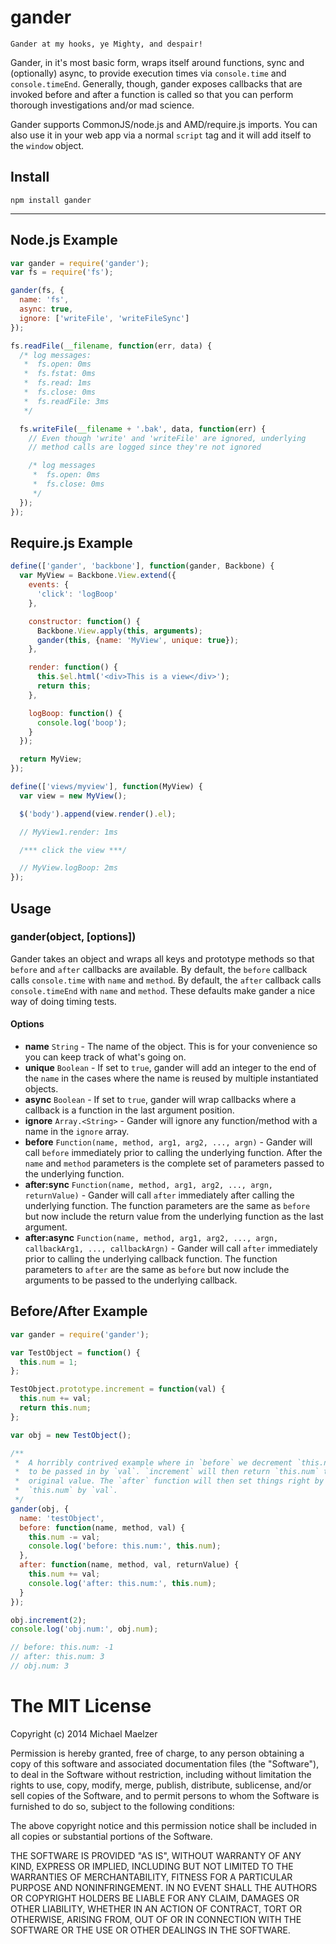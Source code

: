 gander
=========

```
Gander at my hooks, ye Mighty, and despair!
```

Gander, in it's most basic form, wraps itself around functions, sync and (optionally) async, to provide execution times via `console.time` and `console.timeEnd`. Generally, though, gander exposes callbacks that are invoked before and after a function is called so that you can perform thorough investigations and/or mad science.  
  
Gander supports CommonJS/node.js and AMD/require.js imports. You can also use it in your web app via a normal `script` tag and it will add itself to the `window` object.

Install
-------

```
npm install gander
```

-------------------------------------

Node.js Example
-----------------
```javascript
var gander = require('gander');
var fs = require('fs');

gander(fs, {
  name: 'fs',
  async: true, 
  ignore: ['writeFile', 'writeFileSync']
});

fs.readFile(__filename, function(err, data) {
  /* log messages:
   *  fs.open: 0ms
   *  fs.fstat: 0ms
   *  fs.read: 1ms
   *  fs.close: 0ms
   *  fs.readFile: 3ms
   */

  fs.writeFile(__filename + '.bak', data, function(err) {
    // Even though 'write' and 'writeFile' are ignored, underlying
    // method calls are logged since they're not ignored

    /* log messages
     *  fs.open: 0ms
     *  fs.close: 0ms
     */
  });
});
```

Require.js Example
------------------
```javascript
define(['gander', 'backbone'], function(gander, Backbone) {
  var MyView = Backbone.View.extend({
    events: {
      'click': 'logBoop'
    },

    constructor: function() {
      Backbone.View.apply(this, arguments);
      gander(this, {name: 'MyView', unique: true});
    },

    render: function() {
      this.$el.html('<div>This is a view</div>');
      return this;
    },

    logBoop: function() {
      console.log('boop');
    }
  });

  return MyView;
});

define(['views/myview'], function(MyView) {
  var view = new MyView();

  $('body').append(view.render().el);

  // MyView1.render: 1ms

  /*** click the view ***/

  // MyView.logBoop: 2ms
});
```

Usage
--------------

### gander(object, [options])

Gander takes an object and wraps all keys and prototype methods so that `before` and `after` callbacks are available. By default, the `before` callback calls `console.time` with `name` and `method`. By default, the `after` callback calls `console.timeEnd` with `name` and `method`. These defaults make gander a nice way of doing timing tests.  
  
#### Options

* **name** `String` - The name of the object. This is for your convenience so you can keep track of what's going on.
* **unique** `Boolean` - If set to `true`, gander will add an integer to the end of the `name` in the cases where the name is reused by multiple instantiated objects.
* **async** `Boolean` - If set to `true`, gander will wrap callbacks where a callback is a function in the last argument position.
* **ignore** `Array.<String>` - Gander will ignore any function/method with a name in the `ignore` array.
* **before** `Function(name, method, arg1, arg2, ..., argn)` - Gander will call `before` immediately prior to calling the underlying function. After the `name` and `method` parameters is the complete set of parameters passed to the underlying function.
* **after:sync** `Function(name, method, arg1, arg2, ..., argn, returnValue)` - Gander will call `after` immediately after calling the underlying function. The function parameters are the same as `before` but now include the return value from the underlying function as the last argument.
* **after:async** `Function(name, method, arg1, arg2, ..., argn, callbackArg1, ..., callbackArgn)` - Gander will call `after` immediately prior to calling the underlying callback function. The function parameters to `after` are the same as `before` but now include the arguments to be passed to the underlying callback.

Before/After Example
--------------------
```javascript
var gander = require('gander');

var TestObject = function() {
  this.num = 1;
};

TestObject.prototype.increment = function(val) {
  this.num += val;
  return this.num;
};

var obj = new TestObject();

/**
 *  A horribly contrived example where in `before` we decrement `this.num` by the amount
 *  to be passed in by `val`. `increment` will then return `this.num` to its
 *  original value. The `after` function will then set things right by incrementing
 *  `this.num` by `val`.
 */
gander(obj, {
  name: 'testObject',
  before: function(name, method, val) {
    this.num -= val;
    console.log('before: this.num:', this.num);
  },
  after: function(name, method, val, returnValue) {
    this.num += val;
    console.log('after: this.num:', this.num);
  }
});

obj.increment(2);
console.log('obj.num:', obj.num);

// before: this.num: -1 
// after: this.num: 3
// obj.num: 3
```

The MIT License
===============

Copyright (c) 2014 Michael Maelzer

Permission is hereby granted, free of charge, to any person obtaining a copy
of this software and associated documentation files (the "Software"), to deal
in the Software without restriction, including without limitation the rights
to use, copy, modify, merge, publish, distribute, sublicense, and/or sell
copies of the Software, and to permit persons to whom the Software is
furnished to do so, subject to the following conditions:

The above copyright notice and this permission notice shall be included in
all copies or substantial portions of the Software.

THE SOFTWARE IS PROVIDED "AS IS", WITHOUT WARRANTY OF ANY KIND, EXPRESS OR
IMPLIED, INCLUDING BUT NOT LIMITED TO THE WARRANTIES OF MERCHANTABILITY,
FITNESS FOR A PARTICULAR PURPOSE AND NONINFRINGEMENT. IN NO EVENT SHALL THE
AUTHORS OR COPYRIGHT HOLDERS BE LIABLE FOR ANY CLAIM, DAMAGES OR OTHER
LIABILITY, WHETHER IN AN ACTION OF CONTRACT, TORT OR OTHERWISE, ARISING FROM,
OUT OF OR IN CONNECTION WITH THE SOFTWARE OR THE USE OR OTHER DEALINGS IN
THE SOFTWARE.
